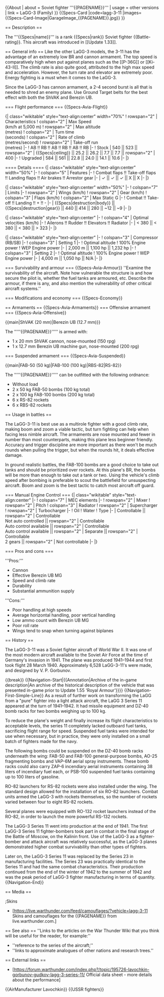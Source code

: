 {{About
| about = Soviet fighter '''{{PAGENAME}}'''
| usage = other versions
| link = LaGG-3 (Family)
}}
{{Specs-Card
|code=lagg-3-11
|images={{Specs-Card-Image|GarageImage_{{PAGENAME}}.jpg}}
}}

== Description ==
<!-- ''In the description, the first part should be about the history of and the creation and combat usage of the aircraft, as well as its key features. In the second part, tell the reader about the aircraft in the game. Insert a screenshot of the vehicle, so that if the novice player does not remember the vehicle by name, he will immediately understand what kind of vehicle the article is talking about.'' -->
The '''{{Specs|name}}''' is a rank {{Specs|rank}} Soviet fighter {{Battle-rating}}. This aircraft was introduced in [[Update 1.33]].

== General info ==
Like the other LaGG-3 models, the 3-11 has the advantage of an extremely low BR and cannon armament. The top speed is comparatively high when put against planes such as the [[P-36G]] or [[Ki-43-II]]. The climb rate is also quite good, attributed to the high max speed and acceleration. However, the turn rate and elevator are extremely poor. Energy fighting is a must when it comes to the LaGG-3.

Since the LaGG-3 has cannon armament, a 2-4 second burst is all that is needed to shred an enemy plane. Use Ground Target belts for the best effect with both the ShVAK and Berezin UB.

=== Flight performance ===
{{Specs-Avia-Flight}}
<!-- ''Describe how the aircraft behaves in the air. Speed, manoeuvrability, acceleration and allowable loads - these are the most important characteristics of the vehicle.'' -->

{| class="wikitable" style="text-align:center" width="70%"
! rowspan="2" | Characteristics
! colspan="2" | Max Speed<br>(km/h at 5,000 m)
! rowspan="2" | Max altitude<br>(metres)
! colspan="2" | Turn time<br>(seconds)
! colspan="2" | Rate of climb<br>(metres/second)
! rowspan="2" | Take-off run<br>(metres)
|-
! AB !! RB !! AB !! RB !! AB !! RB
|-
! Stock
| 540 || 523 || rowspan="2" | {{Specs|ceiling}} || 25.2 || 26.2 || 7.7 || 7.7 || rowspan="2" | 400
|-
! Upgraded
| 584 || 561 || 22.8 || 24.0 || 14.1 || 10.6
|-
|}

==== Details ====
{| class="wikitable" style="text-align:center" width="50%"
|-
! colspan="5" | Features
|-
! Combat flaps !! Take-off flaps !! Landing flaps !! Air brakes !! Arrestor gear
|-
| ✓ || ✓ || ✓ || X || X     <!-- ✓ -->
|-
|}

{| class="wikitable" style="text-align:center" width="50%"
|-
! colspan="7" | Limits
|-
! rowspan="2" | Wings (km/h)
! rowspan="2" | Gear (km/h)
! colspan="3" | Flaps (km/h)
! colspan="2" | Max Static G
|-
! Combat !! Take-off !! Landing !! + !! -
|-
| {{Specs|destruction|body}} || {{Specs|destruction|gear}} || 440 || 414 || 280 || ~12 || ~9
|-
|}

{| class="wikitable" style="text-align:center"
|-
! colspan="4" | Optimal velocities (km/h)
|-
! Ailerons !! Rudder !! Elevators !! Radiator
|-
| < 380 || < 380 || < 380 || > 323
|-
|}

{| class="wikitable" style="text-align:center"
|-
! colspan="3" | Compressor (RB/SB)
|-
! colspan="3" | Setting 1
|-
! Optimal altitude
! 100% Engine power
! WEP Engine power
|-
| 2,000 m || 1,100 hp || 1,232 hp
|-
! colspan="3" | Setting 2
|-
! Optimal altitude
! 100% Engine power
! WEP Engine power
|-
| 4,000 m || 1,050 hp || N/A
|-
|}

=== Survivability and armour ===
{{Specs-Avia-Armour}}
''Examine the survivability of the aircraft. Note how vulnerable the structure is and how secure the pilot is, whether the fuel tanks are armoured, etc. Describe the armour, if there is any, and also mention the vulnerability of other critical aircraft systems.''

=== Modifications and economy ===
{{Specs-Economy}}

== Armaments ==
{{Specs-Avia-Armaments}}
=== Offensive armament ===
{{Specs-Avia-Offensive}}
<!-- ''Describe the offensive armament of the aircraft, if any. Describe how effective the cannons and machine guns are in a battle, and also what belts or drums are better to use. If there is no offensive weaponry, delete this subsection.'' -->
{{main|ShVAK (20 mm)|Berezin UB (12.7 mm)}}

The '''''{{PAGENAME}}''''' is armed with:

* 1 x 20 mm ShVAK cannon, nose-mounted (150 rpg)
* 1 x 12.7 mm Berezin UB machine gun, nose-mounted (200 rpg)

=== Suspended armament ===
{{Specs-Avia-Suspended}}
<!-- ''Describe the aircraft's suspended armament: additional cannons under the wings, bombs, rockets and torpedoes. This section is especially important for bombers and attackers. If there is no suspended weaponry remove this subsection.'' -->
{{main|FAB-50 (50 kg)|FAB-100 (100 kg)|RBS-82|RS-82}}

The '''''{{PAGENAME}}''''' can be outfitted with the following ordnance:

* Without load
* 2 x 50 kg FAB-50 bombs (100 kg total)
* 2 x 100 kg FAB-100 bombs (200 kg total)
* 6 x RS-82 rockets
* 6 x RBS-82 rockets

== Usage in battles ==
<!-- ''Describe the tactics of playing in the aircraft, the features of using aircraft in a team and advice on tactics. Refrain from creating a "guide" - do not impose a single point of view, but instead, give the reader food for thought. Examine the most dangerous enemies and give recommendations on fighting them. If necessary, note the specifics of the game in different modes (AB, RB, SB).'' -->

The LaGG-3-11 is best use as a multirole fighter with a good climb rate, making boom and zoom a viable tactic, but turn fighting can help when facing less nimble aircraft. The armaments are nose mounted and fewer in number than most counterparts, making this plane less beginner friendly. Accuracy and trigger discipline are more important as there won't be much rounds when pulling the trigger, but when the rounds hit, it deals effective damage.

In ground realistic battles, the FAB-100 bombs are a good choice to take out tanks and should be prioritized over rockets. At this plane's BR, the bombs will be more than enough to take out a tank or two. Using the vehicle's climb speed after bombing is preferable to scout the battlefield for unsuspecting aircraft. Boom and zoom is the best tactic to catch most aircraft off guard.

=== Manual Engine Control ===
{| class="wikitable" style="text-align:center"
|-
! colspan="7" | MEC elements
|-
! rowspan="2" | Mixer
! rowspan="2" | Pitch
! colspan="3" | Radiator
! rowspan="2" | Supercharger
! rowspan="2" | Turbocharger
|-
! Oil
! Water
! Type
|-
| Controllable || rowspan="2" | Controllable<br>Not auto controlled || rowspan="2" | Controllable<br>Auto control available || rowspan="2" | Controllable<br>Auto control available || rowspan="2" | Separate || rowspan="2" | Controllable<br>2 gears || rowspan="2" | Not controllable
|-
|}

=== Pros and cons ===
<!-- ''Summarise and briefly evaluate the vehicle in terms of its characteristics and combat effectiveness. Mark its pros and cons in the bulleted list. Try not to use more than 6 points for each of the characteristics. Avoid using categorical definitions such as "bad", "good" and the like - use substitutions with softer forms such as "inadequate" and "effective".'' -->

'''Pros:'''

* Cannon
* Effective Berezin UB MG
* Speed and climb rate
* Durability
* Substantial ammunition supply

'''Cons:'''

* Poor handling at high speeds
* Average horizontal handling, poor vertical handling
* Low ammo count with Berezin UB MG
* Poor roll rate
* Wings tend to snap when turning against biplanes

== History ==
<!-- ''Describe the history of the creation and combat usage of the aircraft in more detail than in the introduction. If the historical reference turns out to be too long, take it to a separate article, taking a link to the article about the vehicle and adding a block "/History" (example: <nowiki>https://wiki.warthunder.com/(Vehicle-name)/History</nowiki>) and add a link to it here using the <code>main</code> template. Be sure to reference text and sources by using <code><nowiki><ref></ref></nowiki></code>, as well as adding them at the end of the article with <code><nowiki><references /></nowiki></code>. This section may also include the vehicle's dev blog entry (if applicable) and the in-game encyclopedia description (under <code><nowiki>=== In-game description ===</nowiki></code>, also if applicable).'' -->

The LaGG-3-11 was a Soviet fighter aircraft of World War II. It was one of the most modern aircraft available to the Soviet Air Force at the time of Germany's invasion in 1941. The plane was produced 1941–1944 and first took flight 28 March 1940. Approximately 6,528 LaGG-3-11's were made, and designed by V. P. Gorbunov.

{{break}}
{{Navigation-Start|{{Annotation|Archive of the in-game description|An archive of the historical description of the vehicle that was presented in-game prior to Update 1.55 'Royal Armour'}}}}
{{Navigation-First-Simple-Line}}
As a result of further work on transforming the LaGG from a "pure" fighter into a light attack aircraft, the LaGG 3 Series 11 appeared at the turn of 1941–1942. It had missile equipment and DZ-40 bomb racks for two bombs weighing up to 100 kg.

To reduce the plane's weight and finally increase its flight characteristics to acceptable levels, the series 11 completely lacked outboard fuel tanks, sacrificing flight range for speed. Suspended fuel tanks were intended for use when necessary, but in practice, they were only installed on a small batch of fighters made for the navy.

The following bombs could be suspended on the DZ-40 bomb racks underneath the wing: FAB-50 and FAB-100 general-purpose bombs, AO-25 fragmenting bombs and VAP-6M aerial spray instruments. These bomb racks could also carry ZAP-6 incendiary aerial instruments containing 38 liters of incendiary fuel each, or PSB-100 suspended fuel tanks containing up to 100 liters of gasoline.

RO-82 launchers for RS-82 rockets were also installed under the wing. The standard design allowed for the installation of six RO-82 launchers. Combat units armed the LaGG-3 with rockets themselves, so the number of rockets varied between four to eight RS-82 rockets.

Several planes were equipped with RO-132 rocket launchers instead of the RO-82, in order to launch the more powerful RS-132 rockets.

The LaGG-3 Series 11 went into production at the end of 1941. The first LaGG-3 Series 11 fighter-bombers took part in combat in the final stage of the Battle of Moscow, on the Kalinin front. Use of the LaGG-3 as a fighter-bomber and attack aircraft was relatively successful, as the LaGG-3 planes demonstrated higher combat survivability than other types of fighters.

Later on, the LaGG-3 Series 11 was replaced by the Series 23 in manufacturing facilities. The Series 23 was practically identical to the Series 11 and had the same combat characteristics. Their production continued from the end of the winter of 1942 to the summer of 1942 and was the peak period of LaGG-3 fighter manufacturing in terms of quantity.
{{Navigation-End}}

== Media ==
<!-- ''Excellent additions to the article would be video guides, screenshots from the game, and photos.'' -->

;Skins
* [https://live.warthunder.com/feed/camouflages/?vehicle=lagg-3-11 Skins and camouflages for the {{PAGENAME}} from live.warthunder.com.]

== See also ==
''Links to the articles on the War Thunder Wiki that you think will be useful for the reader, for example:''
* ''reference to the series of the aircraft;''
* ''links to approximate analogues of other nations and research trees.''

== External links ==
<!-- ''Paste links to sources and external resources, such as:''
* ''topic on the official game forum;''
* ''other literature.'' -->

* [https://forum.warthunder.com/index.php?/topic/195726-lavochkin-gorbunov-gudkov-lagg-3-series-11/ Official data sheet - more details about the performance]

{{AirManufacturer Lavochkin}}
{{USSR fighters}}
